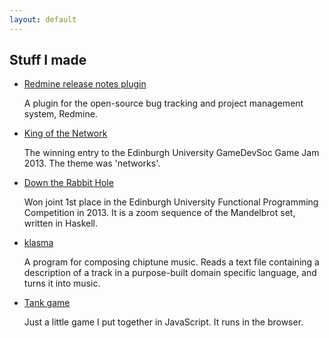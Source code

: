```yaml
---
layout: default
---
```


Stuff I made
------------

* [Redmine release notes plugin][]

    A plugin for the open-source bug tracking and project management system,
    Redmine.

* [King of the Network][]

    The winning entry to the Edinburgh University GameDevSoc Game Jam 2013. The
    theme was 'networks'.

* [Down the Rabbit Hole][]

    Won joint 1st place in the Edinburgh University Functional Programming
    Competition in 2013. It is a zoom sequence of the Mandelbrot set, written
    in Haskell.

* [klasma][]

    A program for composing chiptune music. Reads a text file containing a
    description of a track in a purpose-built domain specific language, and
    turns it into music.

* [Tank game][]

    Just a little game I put together in JavaScript. It runs in the browser.

[Redmine release notes plugin]: https://github.com/hdgarrood/redmine_release_notes/
[King of the Network]: http://gamedevsoc.eusa.ed.ac.uk/projects/king-of-the-network/
[Down the Rabbit Hole]: https://github.com/hdgarrood/inf1-fp-competition/
[klasma]: https://github.com/hdgarrood/klasma
[Tank game]: ./tank-game/
